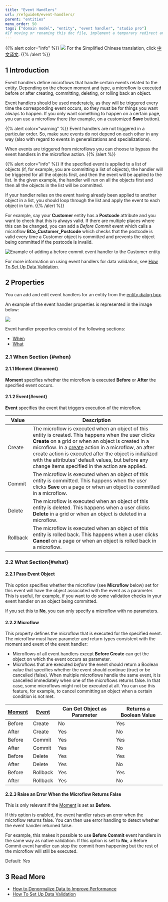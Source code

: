 ```yaml
---
title: "Event Handlers"
url: /refguide8/event-handlers/
parent: "entities"
menu_order: 50
tags: ["domain model", "entity", "event handler", "studio pro"]
#If moving or renaming this doc file, implement a temporary redirect and let the respective team know they should update the URL in the product. See Mapping to Products for more details.
---
```


{{% alert color="info" %}}
<img src="attachments/chinese-translation/china.png" style="display: inline-block; margin: 0" /> For the Simplified Chinese translation, click [中文译文](https://cdn.mendix.tencent-cloud.com/documentation/refguide8/event-handlers.pdf).
{{% /alert %}}

## 1 Introduction

Event handlers define microflows that handle certain events related to the entity. Depending on the chosen moment and type, a microflow is executed before or after creating, committing, deleting, or rolling back an object.

Event handlers should be used moderately, as they will be triggered every time the corresponding event occurs, so they must be for things you want always to happen. If you only want something to happen on a certain page, you can use a microflow there (for example, on a customized **Save** button).

{{% alert color="warning" %}}
Event handlers are not triggered in a particular order. So, make sure events do not depend on each other in any way (also with regard to events in generalizations and specializations).

When events are triggered from microflows you can choose to bypass the event handlers in the microflow action.
{{% /alert %}}

{{% alert color="info" %}}
If the specified event is applied to a list of objects (if, for example, you are committing a list of objects), the handler will be triggered for all the objects first, and then the event will be applied to the list. In the given example,  the handler will run on all the objects first and then all the objects in the list will be committed.

If your handler relies on the event having already been applied to another object in a list, you should loop through the list and apply the event to each object in turn.
{{% /alert %}}

For example, say your **Customer** entity has a **Postcode** attribute and you want to check that this is always valid. If there are multiple places where this can be changed, you can add a *Before Commit* event which calls a microflow **BCo_Customer_Postcode** which checks that the postcode is valid every time a Customer object is committed and prevents the object being committed if the postcode is invalid.

![Example of adding a before commit event handler to the Customer entity](/attachments/refguide8/modeling/domain-model/entities/event-handlers/customer-event-handlers.png)

For more information on using event handlers for data validation, see [How To Set Up Data Validation](/howto8/data-models/setting-up-data-validation/).

## 2 Properties

You can add and edit event handlers for an entity from the [entity dialog box](/refguide8/entities/#dialog-box).

An example of the event handler properties is represented in the image below:

![](/attachments/refguide8/modeling/domain-model/entities/event-handlers/event-handler-properties.png)

Event handler properties consist of the following sections:

* [When](#when)
* [What](#what)

### 2.1 When Section {#when}

#### 2.1.1 Moment {#moment}

**Moment** specifies whether the microflow is executed **Before** or **After** the specified event occurs.

#### 2.1.2 Event{#event}

**Event** specifies the event that triggers execution of the microflow.

| Value | Description |
| --- | --- |
| Create | The microflow is executed when an object of this entity is created. This happens when the user clicks **Create** on a grid or when an object is created in a microflow. In a [create](/refguide8/create-object/) action in a microflow, an after create action is executed after the object is initialized with the attributes' default values, but before any change items specified in the action are applied. |
| Commit | The microflow is executed when an object of this entity is committed. This happens when the user clicks **Save** on a page or when an object is committed in a microflow. |
| Delete | The microflow is executed when an object of this entity is deleted. This happens when a user clicks **Delete** in a grid or when an object is deleted in a microflow. |
| Rollback | The microflow is executed when an object of this entity is rolled back. This happens when a user clicks **Cancel** on a page or when an object is rolled back in a microflow. |

### 2.2 What Section{#what}

#### 2.2.1 Pass Event Object

This option specifies whether the microflow (see **Microflow** below) set for this event will have the object associated with the event as a parameter. This is useful, for example, if you want to do some validation checks in your event handler on an object being committed. 

If you set this to **No**, you can only specify a microflow with no parameters.

#### 2.2.2 Microflow

This property defines the microflow that is executed for the specified event. The microflow must have parameter and return types consistent with the moment and event of the event handler:

* Microflows of all event handlers except **Before Create** can get the object on which the event occurs as parameter.
* Microflows that are executed _before_ the event should return a Boolean value that specifies whether the event should continue (true) or be cancelled (false). When multiple microflows handle the same event, it is cancelled immediately when one of the microflows returns false. In that case, some microflows might not be executed at all. You can use this feature, for example, to cancel committing an object when a certain condition is not met.

| [Moment](#moment) | [Event](#event) | Can Get Object as Parameter | Returns a Boolean Value |
| --- | --- | --- | --- |
| Before | Create | No | Yes |
| After | Create | Yes | No |
| Before | Commit | Yes | Yes |
| After | Commit | Yes | No |
| Before | Delete | Yes | Yes |
| After | Delete | Yes | No |
| Before | Rollback | Yes | Yes |
| After | Rollback | Yes | No |

#### 2.2.3 Raise an Error When the Microflow Returns False

This is only relevant if the [Moment](#moment) is set as **Before**.

If this option is enabled, the event handler raises an error when the microflow returns false. You can then use error handling to detect whether the event handler returned false.

For example, this makes it possible to use **Before Commit** event handlers in the same way as native validation. If this option is set to **No**, a Before Commit event handler can stop the commit from happening but the rest of the microflow will still be executed.

Default: *Yes*

## 3 Read More

* [How to Denormalize Data to Improve Performance](/howto8/data-models/denormalize-data-to-improve-performance/)
* [How To Set Up Data Validation](/howto8/data-models/setting-up-data-validation/)
